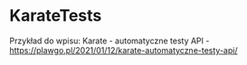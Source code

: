 # KarateTests

Przykład do wpisu: Karate - automatyczne testy API - https://plawgo.pl/2021/01/12/karate-automatyczne-testy-api/
